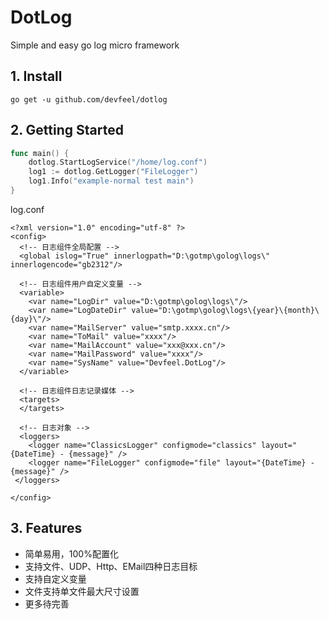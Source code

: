 # DotLog
Simple and easy go log micro framework

## 1. Install

```
go get -u github.com/devfeel/dotlog
```

## 2. Getting Started
```go
func main() {
	dotlog.StartLogService("/home/log.conf")
	log1 := dotlog.GetLogger("FileLogger")
	log1.Info("example-normal test main")
}
```
log.conf
```
<?xml version="1.0" encoding="utf-8" ?>
<config>
  <!-- 日志组件全局配置 -->
  <global islog="True" innerlogpath="D:\gotmp\golog\logs\" innerlogencode="gb2312"/>

  <!-- 日志组件用户自定义变量 -->
  <variable>
    <var name="LogDir" value="D:\gotmp\golog\logs\"/>
    <var name="LogDateDir" value="D:\gotmp\golog\logs\{year}\{month}\{day}\"/>
    <var name="MailServer" value="smtp.xxxx.cn"/>
    <var name="ToMail" value="xxxx"/>
    <var name="MailAccount" value="xxx@xxx.cn"/>
    <var name="MailPassword" value="xxxx"/>
    <var name="SysName" value="Devfeel.DotLog"/>
  </variable>

  <!-- 日志组件日志记录媒体 -->
  <targets>
  </targets>

  <!-- 日志对象 -->
  <loggers>
    <logger name="ClassicsLogger" configmode="classics" layout="{DateTime} - {message}" />
    <logger name="FileLogger" configmode="file" layout="{DateTime} - {message}" />
 </loggers>

</config>
```


## 3. Features
* 简单易用，100%配置化
* 支持文件、UDP、Http、EMail四种日志目标
* 支持自定义变量
* 文件支持单文件最大尺寸设置
* 更多待完善